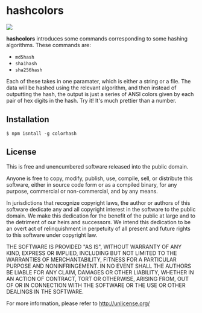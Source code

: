 hashcolors
==========

![](http://i.imgur.com/Ki5Nv.png)

**hashcolors** introduces some commands corresponding to some hashing algorithms. These commands are:

* <code>md5hash</code>
* <code>sha1hash</code>
* <code>sha256hash</code>

Each of these takes in one paramater, which is either a string or a file. The data will be hashed using the relevant algorithm, and then instead of outputting the hash, the output is just a series of ANSI colors given by each pair of hex digits in the hash. Try it! It's much prettier than a number.

Installation
------------

    $ npm isntall -g colorhash

License
-------

This is free and unencumbered software released into the public domain.

Anyone is free to copy, modify, publish, use, compile, sell, or
distribute this software, either in source code form or as a compiled
binary, for any purpose, commercial or non-commercial, and by any
means.

In jurisdictions that recognize copyright laws, the author or authors
of this software dedicate any and all copyright interest in the
software to the public domain. We make this dedication for the benefit
of the public at large and to the detriment of our heirs and
successors. We intend this dedication to be an overt act of
relinquishment in perpetuity of all present and future rights to this
software under copyright law.

THE SOFTWARE IS PROVIDED "AS IS", WITHOUT WARRANTY OF ANY KIND,
EXPRESS OR IMPLIED, INCLUDING BUT NOT LIMITED TO THE WARRANTIES OF
MERCHANTABILITY, FITNESS FOR A PARTICULAR PURPOSE AND NONINFRINGEMENT.
IN NO EVENT SHALL THE AUTHORS BE LIABLE FOR ANY CLAIM, DAMAGES OR
OTHER LIABILITY, WHETHER IN AN ACTION OF CONTRACT, TORT OR OTHERWISE,
ARISING FROM, OUT OF OR IN CONNECTION WITH THE SOFTWARE OR THE USE OR
OTHER DEALINGS IN THE SOFTWARE.

For more information, please refer to <http://unlicense.org/>
